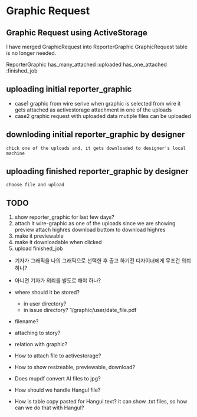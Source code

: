 # Graphic Request

## Graphic Request using ActiveStorage

I have merged GraphicRequest into ReporterGraphic
GraphicRequest table is no longer needed.

ReporterGraphic
  has_many_attached :uploaded
  has_one_attached :finished_job


## uploading initial reporter_graphic
- case1 graphic from wire serive
    when graphic is selected from wire
    it gets attached as activestorage attachment in one of the uploads
- case2 graphic request with uploaded data
    mutiple files can be uploaded

## downloding initial reporter_graphic by designer
    chick one of the uploads and, it gets downloaded to designer's local machine

## uploading finished reporter_graphic by designer
    choose file and upload

## TODO

1. show reporter_graphic for last few days?
1. attach it wire-graphic as one of the uploads
    since we are showing preview attach highres
    download buttom to download highres
1. make it previewable
1. make it downloadable when clicked
1. upload finished_job

- 기자가 그래픽을 나의 그래픽으로 선택한 후 출고 하기전 디자이너에게 무조건 의뢰 하나?
- 아니면 기자가 의뢰를 뱔도로 해야 하나?

- where should it be stored?
  - in user directory?
  - in issue directory?
    1/graphic/user/date_file.pdf
- filename?
- attaching to story?
- relation with graphic?

- How to attach file to activestorage?
- How to show resizeable, previewable, download?
- Does mupdf convert AI files to jpg?
- How should we handle Hangul file?
- How is table copy pasted for Hangul text?
    it can show .txt files, so how can we do that with Hangul?
